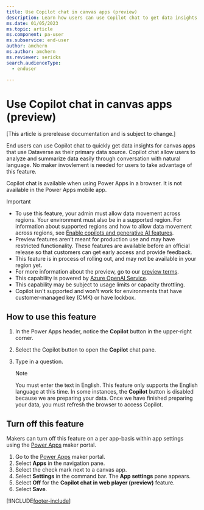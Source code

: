 ```yaml
---
title: Use Copilot chat in canvas apps (preview)
description: Learn how users can use Copilot chat to get data insights for canvas apps using Dataverse data.
ms.date: 01/05/2023
ms.topic: article
ms.component: pa-user
ms.subservice: end-user
author: amchern
ms.author: amchern
ms.reviewer: sericks
search.audienceType: 
  - enduser

---
```


# Use Copilot chat in canvas apps (preview)

[This article is prerelease documentation and is subject to change.]

End users can use Copilot chat to quickly get data insights for canvas apps that use Dataverse as their primary data source. Copilot chat allow users to analyze and summarize data easily through conversation with natural language. No maker invovlement is needed for users to take advantage of this feature.

Copilot chat is available when using Power Apps in a browser. It is not available in the Power Apps mobile app.  

> [!IMPORTANT]
> - To use this feature, your admin must allow data movement across regions. Your environment must also be in a supported region. For information about supported regions and how to allow data movement across regions, see [Enable copilots and generative AI features](/power-platform/admin/geographical-availability-copilot).
> - Preview features aren’t meant for production use and may have restricted functionality. These features are available before an official release so that customers can get early access and provide feedback.
> - This feature is in process of rolling out, and may not be available in your region yet. 
> - For more information about the preview, go to our [preview terms](https://go.microsoft.com/fwlink/?linkid=2189520).
> - This capability is powered by [Azure OpenAI Service](/azure/cognitive-services/openai/overview).
> - This capability may be subject to usage limits or capacity throttling.
> - Copilot isn't supported and won't work for environments that have customer-managed key (CMK) or have lockbox.

## How to use this feature

1. In the Power Apps header, notice the **Copilot** button in the upper-right corner.
2. Select the Copilot button to open the **Copilot** chat pane.
3. Type in a question.

     > [!Note]
     > You must enter the text in English. This feature only supports the English language at this time.
     > In some instances, the **Copilot** button is disabled because we are preparing your data. Once we have finished preparing your data, you must refresh the browser to access Copilot.

## Turn off this feature

Makers can turn off this feature on a per app-basis within app settings using the [Power Apps](https://make.powerapps.com) maker portal.

1. Go to the [Power Apps](https://make.powerapps.com) maker portal.
2. Select **Apps** in the navigation pane.
3. Select the check mark next to a canvas app.
4. Select **Settings** in the command bar. The **App settings** pane appears.
5. Select **Off** for the **Copilot chat in web player (preview)** feature.
6. Select **Save**.

[!INCLUDE[footer-include](../includes/footer-banner.md)]
